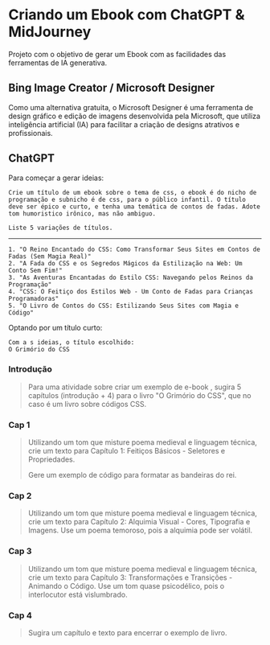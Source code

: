 # Criando um Ebook com ChatGPT & MidJourney

Projeto com o objetivo de gerar um Ebook com as facilidades das ferramentas de IA generativa.

## Bing Image Creator / Microsoft Designer

Como uma alternativa gratuita, o Microsoft Designer é uma ferramenta de design gráfico e edição de imagens desenvolvida pela Microsoft, que utiliza inteligência artificial (IA) para facilitar a criação de designs atrativos e profissionais.

## ChatGPT

Para começar a gerar ideias:

    Crie um título de um ebook sobre o tema de css, o ebook é do nicho de programação e subnicho é de css, para o público infantil. O título deve ser épico e curto, e tenha uma temática de contos de fadas. Adote tom humoristico irônico, mas não ambiguo.

    Liste 5 variações de títulos.
---
    1. "O Reino Encantado do CSS: Como Transformar Seus Sites em Contos de Fadas (Sem Magia Real)"
    2. "A Fada do CSS e os Segredos Mágicos da Estilização na Web: Um Conto Sem Fim!"
    3. "As Aventuras Encantadas do Estilo CSS: Navegando pelos Reinos da Programação"
    4. "CSS: O Feitiço dos Estilos Web - Um Conto de Fadas para Crianças Programadoras"
    5. "O Livro de Contos do CSS: Estilizando Seus Sites com Magia e Código"

Optando por um título curto:

    Com a s ideias, o título escolhido: 
    O Grimório do CSS

### Introdução

> Para uma atividade sobre criar um exemplo de e-book , sugira 5 capítulos (introdução + 4) para o livro "O Grimório do CSS", que no caso é um livro sobre códigos CSS.

### Cap 1

> Utilizando um tom que misture poema medieval e linguagem técnica, crie um texto para Capítulo 1: Feitiços Básicos - Seletores e Propriedades.
>
> Gere um exemplo de código para formatar as bandeiras do rei.

### Cap 2

> Utilizando um tom que misture poema medieval e linguagem técnica, crie um texto para Capítulo 2: Alquimia Visual - Cores, Tipografia e Imagens. Use um poema temoroso, pois a alquimia pode ser volátil.

### Cap 3

> Utilizando um tom que misture poema medieval e linguagem técnica, crie um texto para Capítulo 3: Transformações e Transições - Animando o Código. Use um tom quase psicodélico, pois o interlocutor está vislumbrado.

### Cap 4

> Sugira um capítulo e texto para encerrar o exemplo de livro.
